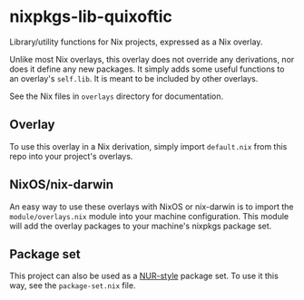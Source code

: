 # nixpkgs-lib-quixoftic

Library/utility functions for Nix projects, expressed as a Nix
overlay.

Unlike most Nix overlays, this overlay does not override any
derivations, nor does it define any new packages. It simply adds some
useful functions to an overlay's `self.lib`. It is meant to be
included by other overlays.

See the Nix files in `overlays` directory for documentation.

## Overlay

To use this overlay in a Nix derivation, simply import `default.nix`
from this repo into your project's overlays.

## NixOS/nix-darwin

An easy way to use these overlays with NixOS or nix-darwin is to
import the `module/overlays.nix` module into your machine
configuration. This module will add the overlay packages to your
machine's nixpkgs package set.

## Package set

This project can also be used as a
[NUR-style](https://github.com/nix-community/NUR) package set. To use
it this way, see the `package-set.nix` file.
